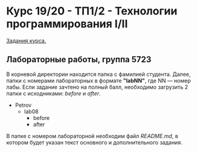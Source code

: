 # Курс 19/20 - ТП1/2 - Технологии программирования I/II

[Задания курса.](https://docs.google.com/document/d/1TUxcZclZ6zkdXw5X98irdYX5vn2FBd_-oBdZ2_1vPT0)

## Лабораторные работы, группа 5723

В корневой директории находится папка с фамилией студента.
Далее, папки с номерами лабораторных в формате **"labNN"**, где NN — номер лабы.
Если задание зачтено на полный балл, необходимо загрузить 2 папки с исходниками: *before* и *after*.

* Petrov
  * lab08
    * before
    * after

В папке с номером лабораторной необходим файл *README.md*, в котором будет указан текст основного и дополнительного задания.
